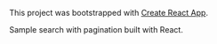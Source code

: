 This project was bootstrapped with [Create React App](https://github.com/facebookincubator/create-react-app).

Sample search with pagination built with React.
